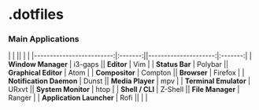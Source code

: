 # .dotfiles

### Main Applications

| []()                     | []()    || []()                 | []()    |
|-------------------------:|:-------:||---------------------:|:-------:|
| **Window Manager**       | i3-gaps || **Editor**           | Vim     |
| **Status Bar**           | Polybar || **Graphical Editor** | Atom    |
| **Compositor**           | Compton || **Browser**          | Firefox |
| **Notification Daemon**  | Dunst   || **Media Player**     | mpv     |
| **Terminal Emulator**    | URxvt   || **System Monitor**   | htop    |
| **Shell / CLI**          | Z-Shell || **File Manager**     | Ranger  |
| **Application Launcher** | Rofi    || []()                 | []()    |
